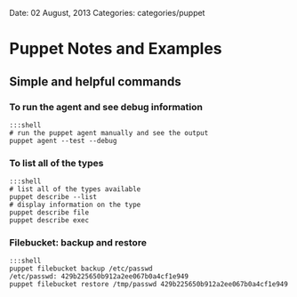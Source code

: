 Date: 02 August, 2013
Categories: categories/puppet

# Puppet Notes and Examples

## Simple and helpful commands

### To run the agent and see debug information

    :::shell
    # run the puppet agent manually and see the output
    puppet agent --test --debug

### To list all of the types

    :::shell
    # list all of the types available
    puppet describe --list
    # display information on the type
    puppet describe file
    puppet describe exec

### Filebucket: backup and restore

    :::shell
    puppet filebucket backup /etc/passwd
    /etc/passwd: 429b225650b912a2ee067b0a4cf1e949
    puppet filebucket restore /tmp/passwd 429b225650b912a2ee067b0a4cf1e949